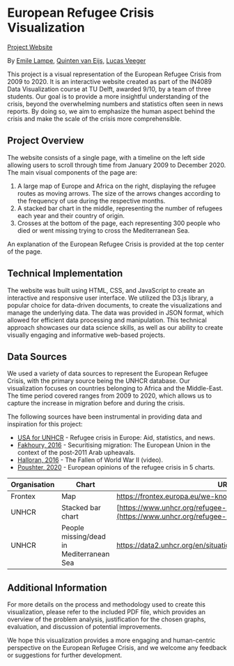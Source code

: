 # European Refugee Crisis Visualization

[Project Website](https://emilelampe.github.io/european-refugee-crisis-visualization/)

By [Emile Lampe](https://emilelampe.github.io), [Quinten van Eijs,](https://github.com/quintene) [Lucas Veeger](https://github.com/LucasVeeger)

This project is a visual representation of the European Refugee Crisis from 2009 to 2020. It is an interactive website created as part of the IN4089 Data Visualization course at TU Delft, awarded 9/10, by a team of three students. Our goal is to provide a more insightful understanding of the crisis, beyond the overwhelming numbers and statistics often seen in news reports. By doing so, we aim to emphasize the human aspect behind the crisis and make the scale of the crisis more comprehensible.

## Project Overview

The website consists of a single page, with a timeline on the left side allowing users to scroll through time from January 2009 to December 2020. The main visual components of the page are:

1. A large map of Europe and Africa on the right, displaying the refugee routes as moving arrows. The size of the arrows changes according to the frequency of use during the respective months.
2. A stacked bar chart in the middle, representing the number of refugees each year and their country of origin.
3. Crosses at the bottom of the page, each representing 300 people who died or went missing trying to cross the Mediterranean Sea.

An explanation of the European Refugee Crisis is provided at the top center of the page.

## Technical Implementation

The website was built using HTML, CSS, and JavaScript to create an interactive and responsive user interface. We utilized the D3.js library, a popular choice for data-driven documents, to create the visualizations and manage the underlying data. The data was provided in JSON format, which allowed for efficient data processing and manipulation. This technical approach showcases our data science skills, as well as our ability to create visually engaging and informative web-based projects.

## Data Sources

We used a variety of data sources to represent the European Refugee Crisis, with the primary source being the UNHCR database. Our visualization focuses on countries belonging to Africa and the Middle-East. The time period covered ranges from 2009 to 2020, which allows us to capture the increase in migration before and during the crisis.

The following sources have been instrumental in providing data and inspiration for this project:

- [USA for UNHCR](https://www.unrefugees.org/emergencies/refugee-crisis-in-europe/) - Refugee crisis in Europe: Aid, statistics, and news.
- [Fakhoury, 2016](https://doi.org/10.1080/03932729.2016.1245463) - Securitising migration: The European Union in the context of the post-2011 Arab upheavals.
- [Halloran, 2016](https://youtu.be/DwKPFT-RioU) - The Fallen of World War II (video).
- [Poushter, 2020](https://www.pewresearch.org/fact-tank/2016/09/16/european-opinions-of-the-refugee-crisis-in-5-charts/) - European opinions of the refugee crisis in 5 charts.

| **Organisation** | **Chart**                                | **URL**                                                      |
| ---------------- | ---------------------------------------- | ------------------------------------------------------------ |
| Frontex          | Map                                      | https://frontex.europa.eu/we-know/migratory-map/             |
| UNHCR            | Stacked bar chart                        | [https://www.unhcr.org/refugee-statistics/](https://www.unhcr.org/refugee-statistics/) |
| UNHCR            | People missing/dead in Mediterranean Sea | https://data2.unhcr.org/en/situations/mediterranean/location/676 |

## Additional Information

For more details on the process and methodology used to create this visualization, please refer to the included PDF file, which provides an overview of the problem analysis, justification for the chosen graphs, evaluation, and discussion of potential improvements.

We hope this visualization provides a more engaging and human-centric perspective on the European Refugee Crisis, and we welcome any feedback or suggestions for further development.